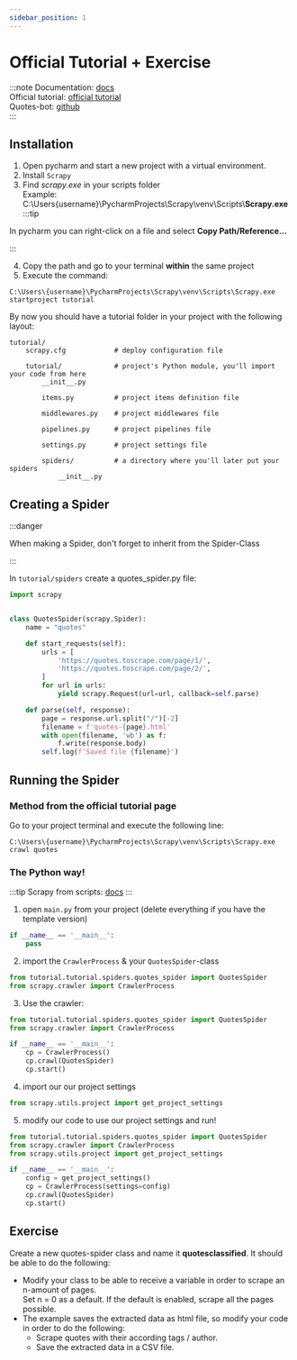 ```yaml
---
sidebar_position: 1
---
```


# Official Tutorial + Exercise

:::note
Documentation: [docs](https://docs.scrapy.org/en/latest/) <br />
Official tutorial: [official tutorial](https://docs.scrapy.org/en/latest/intro/tutorial.html) <br />
Quotes-bot: [github](https://github.com/scrapy/quotesbot) <br />
:::

## Installation

1) Open pycharm and start a new project with a virtual environment. <br />
2) Install `Scrapy` <br />
3) Find *scrapy.exe* in your scripts folder <br />
Example: C:\Users\{username}\PycharmProjects\Scrapy\venv\Scripts\\**Scrapy.exe**
:::tip

In pycharm you can right-click on a file and select **Copy Path/Reference...**

:::

4) Copy the path and go to your terminal **within** the same project  <br />
5) Execute the command:

```text
C:\Users\{username}\PycharmProjects\Scrapy\venv\Scripts\Scrapy.exe startproject tutorial
```

By now you should have a tutorial folder in your project with the following layout:

```text
tutorial/
    scrapy.cfg            # deploy configuration file

    tutorial/             # project's Python module, you'll import your code from here
        __init__.py

        items.py          # project items definition file

        middlewares.py    # project middlewares file

        pipelines.py      # project pipelines file

        settings.py       # project settings file

        spiders/          # a directory where you'll later put your spiders
            __init__.py
```

## Creating a Spider

:::danger

When making a Spider, don't forget to inherit from the Spider-Class

:::

In `tutorial/spiders` create a quotes_spider.py file:

```python title="quotes_spider.py"
import scrapy


class QuotesSpider(scrapy.Spider):
    name = "quotes"

    def start_requests(self):
        urls = [
            'https://quotes.toscrape.com/page/1/',
            'https://quotes.toscrape.com/page/2/',
        ]
        for url in urls:
            yield scrapy.Request(url=url, callback=self.parse)

    def parse(self, response):
        page = response.url.split("/")[-2]
        filename = f'quotes-{page}.html'
        with open(filename, 'wb') as f:
            f.write(response.body)
        self.log(f'Saved file {filename}')
```

## Running the Spider

### Method from the official tutorial page

Go to your project terminal and execute the following line:
```text 
C:\Users\{username}\PycharmProjects\Scrapy\venv\Scripts\Scrapy.exe crawl quotes
```

### The Python way!

:::tip
Scrapy from scripts: [docs](https://docs.scrapy.org/en/latest/topics/practices.html)
:::

1) open `main.py` from your project (delete everything if you have the template version)
```python
if __name__ == '__main__':
    pass
```
2) import the `CrawlerProcess` & your `QuotesSpider`-class
```python
from tutorial.tutorial.spiders.quotes_spider import QuotesSpider
from scrapy.crawler import CrawlerProcess
```

3) Use the crawler:
```python
from tutorial.tutorial.spiders.quotes_spider import QuotesSpider
from scrapy.crawler import CrawlerProcess

if __name__ == '__main__':
    cp = CrawlerProcess()
    cp.crawl(QuotesSpider)
    cp.start()

```

4) import our our project settings

```python
from scrapy.utils.project import get_project_settings
```

5) modify our code to use our project settings and run!

```python 
from tutorial.tutorial.spiders.quotes_spider import QuotesSpider
from scrapy.crawler import CrawlerProcess
from scrapy.utils.project import get_project_settings

if __name__ == '__main__':
    config = get_project_settings()
    cp = CrawlerProcess(settings=config)
    cp.crawl(QuotesSpider)
    cp.start()
```

## Exercise

Create a new quotes-spider class and name it **quotesclassified**.
It should be able to do the following:

- Modify your class to be able to receive a variable in order to scrape an n-amount of pages. <br />
  Set n = 0 as a default. If the default is enabled, scrape all the pages possible.
- The example saves the extracted data as html file, so modify your code in order to do the following:
  - Scrape quotes with their according tags / author.
  - Save the extracted data in a CSV file.